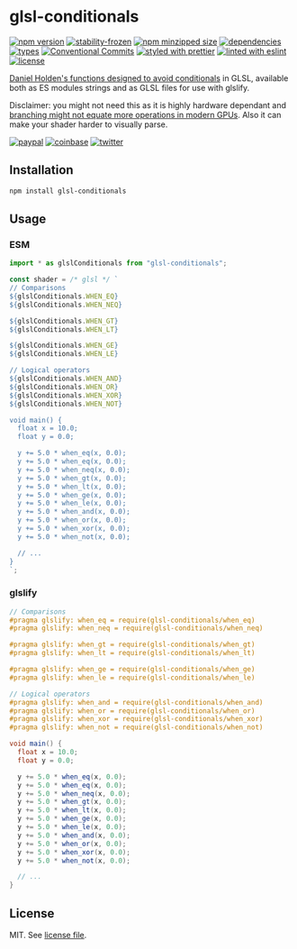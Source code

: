 # glsl-conditionals

[![npm version](https://img.shields.io/npm/v/glsl-conditionals)](https://www.npmjs.com/package/glsl-conditionals)
[![stability-frozen](https://img.shields.io/badge/stability-frozen-brightgreen.svg)](https://www.npmjs.com/package/glsl-conditionals)
[![npm minzipped size](https://img.shields.io/bundlephobia/minzip/glsl-conditionals)](https://bundlephobia.com/package/glsl-conditionals)
[![dependencies](https://img.shields.io/librariesio/release/npm/glsl-conditionals)](https://github.com/dmnsgn/glsl-conditionals/blob/main/package.json)
[![types](https://img.shields.io/npm/types/glsl-conditionals)](https://github.com/microsoft/TypeScript)
[![Conventional Commits](https://img.shields.io/badge/Conventional%20Commits-1.0.0-fa6673.svg)](https://conventionalcommits.org)
[![styled with prettier](https://img.shields.io/badge/styled_with-Prettier-f8bc45.svg?logo=prettier)](https://github.com/prettier/prettier)
[![linted with eslint](https://img.shields.io/badge/linted_with-ES_Lint-4B32C3.svg?logo=eslint)](https://github.com/eslint/eslint)
[![license](https://img.shields.io/github/license/dmnsgn/glsl-conditionals)](https://github.com/dmnsgn/glsl-conditionals/blob/main/LICENSE.md)

[Daniel Holden's functions designed to avoid conditionals](https://theorangeduck.com/page/avoiding-shader-conditionals) in GLSL, available both as ES modules strings and as GLSL files for use with glslify.

Disclaimer: you might not need this as it is highly hardware dependant and [branching might not equate more operations in modern GPUs](https://iquilezles.org/articles/gpuconditionals/). Also it can make your shader harder to visually parse.

[![paypal](https://img.shields.io/badge/donate-paypal-informational?logo=paypal)](https://paypal.me/dmnsgn)
[![coinbase](https://img.shields.io/badge/donate-coinbase-informational?logo=coinbase)](https://commerce.coinbase.com/checkout/56cbdf28-e323-48d8-9c98-7019e72c97f3)
[![twitter](https://img.shields.io/twitter/follow/dmnsgn?style=social)](https://twitter.com/dmnsgn)

## Installation

```bash
npm install glsl-conditionals
```

## Usage

### ESM

```js
import * as glslConditionals from "glsl-conditionals";

const shader = /* glsl */ `
// Comparisons
${glslConditionals.WHEN_EQ}
${glslConditionals.WHEN_NEQ}

${glslConditionals.WHEN_GT}
${glslConditionals.WHEN_LT}

${glslConditionals.WHEN_GE}
${glslConditionals.WHEN_LE}

// Logical operators
${glslConditionals.WHEN_AND}
${glslConditionals.WHEN_OR}
${glslConditionals.WHEN_XOR}
${glslConditionals.WHEN_NOT}

void main() {
  float x = 10.0;
  float y = 0.0;

  y += 5.0 * when_eq(x, 0.0);
  y += 5.0 * when_eq(x, 0.0);
  y += 5.0 * when_neq(x, 0.0);
  y += 5.0 * when_gt(x, 0.0);
  y += 5.0 * when_lt(x, 0.0);
  y += 5.0 * when_ge(x, 0.0);
  y += 5.0 * when_le(x, 0.0);
  y += 5.0 * when_and(x, 0.0);
  y += 5.0 * when_or(x, 0.0);
  y += 5.0 * when_xor(x, 0.0);
  y += 5.0 * when_not(x, 0.0);

  // ...
}
`;
```

### glslify

```glsl
// Comparisons
#pragma glslify: when_eq = require(glsl-conditionals/when_eq)
#pragma glslify: when_neq = require(glsl-conditionals/when_neq)

#pragma glslify: when_gt = require(glsl-conditionals/when_gt)
#pragma glslify: when_lt = require(glsl-conditionals/when_lt)

#pragma glslify: when_ge = require(glsl-conditionals/when_ge)
#pragma glslify: when_le = require(glsl-conditionals/when_le)

// Logical operators
#pragma glslify: when_and = require(glsl-conditionals/when_and)
#pragma glslify: when_or = require(glsl-conditionals/when_or)
#pragma glslify: when_xor = require(glsl-conditionals/when_xor)
#pragma glslify: when_not = require(glsl-conditionals/when_not)

void main() {
  float x = 10.0;
  float y = 0.0;

  y += 5.0 * when_eq(x, 0.0);
  y += 5.0 * when_eq(x, 0.0);
  y += 5.0 * when_neq(x, 0.0);
  y += 5.0 * when_gt(x, 0.0);
  y += 5.0 * when_lt(x, 0.0);
  y += 5.0 * when_ge(x, 0.0);
  y += 5.0 * when_le(x, 0.0);
  y += 5.0 * when_and(x, 0.0);
  y += 5.0 * when_or(x, 0.0);
  y += 5.0 * when_xor(x, 0.0);
  y += 5.0 * when_not(x, 0.0);

  // ...
}
```

## License

MIT. See [license file](https://github.com/dmnsgn/glsl-conditionals/blob/main/LICENSE.md).
